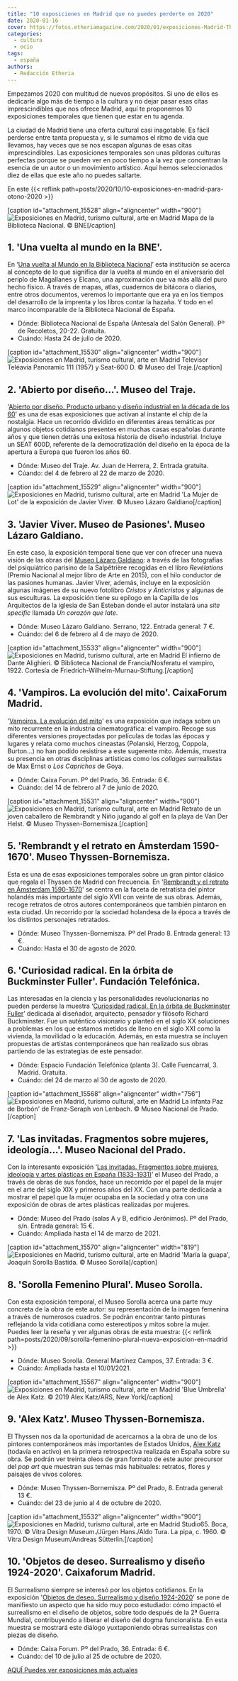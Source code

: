 ```yaml
---
title: "10 exposiciones en Madrid que no puedes perderte en 2020"
date: 2020-01-16
cover: https://fotos.etheriamagazine.com/2020/01/exposiciones-Madrid-Thyssen-alex-katz.jpg
categories: 
  - cultura
  - ocio
tags: 
  - españa
authors: 
  - Redacción Etheria
---
```


Empezamos 2020 con multitud de nuevos propósitos. Si uno de ellos es dedicarle algo más 
de tiempo a la cultura y no dejar pasar esas citas imprescindibles que nos ofrece 
Madrid, aquí te proponemos 10 exposiciones temporales que tienen que estar en tu agenda. 

La ciudad de Madrid tiene una oferta cultural casi inagotable. Es fácil perderse entre 
tanta propuesta y, si le sumamos el ritmo de vida que llevamos, hay veces que se nos 
escapan algunas de esas citas imprescindibles. Las exposiciones temporales son unas 
píldoras culturas perfectas porque se pueden ver en poco tiempo a la vez que concentran 
la esencia de un autor o un movimiento artístico. Aquí hemos seleccionados diez de ellas 
que este año no puedes saltarte. 

En este {{< reflink path=posts/2020/10/10-exposiciones-en-madrid-para-otono-2020 >}} 

\[caption id="attachment\_15528" align="aligncenter" width="900"\]![Exposiciones en Madrid, turismo cultural, arte en Madrid](https://fotos.etheriamagazine.com/2020/01/Exposiciones-Madrid-biblioteca-nacional.jpg "Mapa de la Biblioteca Nacional.") Mapa de la Biblioteca Nacional. © BNE\[/caption\]

## 1\. 'Una vuelta al mundo en la BNE'.

En ‘[Una vuelta al Mundo en la Biblioteca 
Nacional](http://www.bne.es/es/Actividades/Exposiciones/Exposiciones/Exposiciones2020/magallanes-y-elcano.html)’ 
esta institución se acerca al concepto de lo que significa dar la vuelta al mundo en el 
aniversario del periplo de Magallanes y Elcano, una aproximación que va más allá del 
puro hecho físico. A través de mapas, atlas, cuadernos de bitácora o diarios, entre 
otros documentos, veremos lo importante que era ya en los tiempos del desarrollo de la 
imprenta y los libros contar la hazaña. Y todo en el marco incomparable de la Biblioteca 
Nacional de España. 

- Dónde: Biblioteca Nacional de España (Antesala del Salón General). Pº de Recoletos, 20-22. Gratuita.
- Cuándo: Hasta 24 de julio de 2020.

\[caption id="attachment\_15530" align="aligncenter" width="900"\]![Exposiciones en Madrid, turismo cultural, arte en Madrid](https://fotos.etheriamagazine.com/2020/01/Exposiciones-madrid-museo-traje.jpg "Televisor Teléavia Panoramic 111 (1957) y Seat-600 D.") Televisor Teléavia Panoramic 111 (1957) y Seat-600 D. © Museo del Traje.\[/caption\]

## 2\. 'Abierto por diseño...'. Museo del Traje.

'[Abierto por diseño. Producto urbano y diseño industrial en la década de los 
60](http://www.culturaydeporte.gob.es/mtraje/exposicion/temporales/historico/2020/abierto-diseno.html)' 
es una de esas exposiciones que activan al instante el chip de la nostalgia. Hace un 
recorrido dividido en diferentes áreas temáticas por algunos objetos cotidianos 
presentes en muchas casas españolas durante años y que tienen detrás una exitosa 
historia de diseño industrial. Incluye un SEAT 600D, referente de la democratización del 
diseño en la época de la apertura a Europa que fueron los años 60. 

- Dónde: Museo del Traje. Av. Juan de Herrera, 2. Entrada gratuita.
- Cúando: del 4 de febrero al 22 de marzo de 2020.

\[caption id="attachment\_15529" align="aligncenter" width="900"\]![Exposiciones en Madrid, turismo cultural, arte en Madrid](https://fotos.etheriamagazine.com/2020/01/Exposiciones-Madrid-Lazaro-Galdiano.jpg "'La Mujer de Lot' de la exposición de Javier Viver.") 'La Mujer de Lot' de la exposición de Javier Viver. © Museo Lázaro Galdiano\[/caption\]

## 3\. 'Javier Viver. Museo de Pasiones'. Museo Lázaro Galdiano.

En este caso, la exposición temporal tiene que ver con ofrecer una nueva visión de las 
obras del [Museo Lázaro Galdiano](http://www.museolazarogaldiano.es): a través de las 
fotografías del psiquiátrico parisino de la Salpêtrière recogidas en el libro 
_Revélations_ (Premio Nacional al mejor libro de Arte en 2015), con el hilo conductor de 
las pasiones humanas. Javier Viver, además, incluye en la exposición algunas imágenes de 
su nuevo fotolibro _Cristos y Anticristos_ y algunas de sus esculturas. La exposición 
tiene su epílogo en la Capilla de los Arquitectos de la iglesia de San Esteban donde el 
autor instalará una _site specific_ llamada _Un corazón que late_. 

- Dónde: Museo Lázaro Galdiano. Serrano, 122. Entrada general: 7 €.
- Cuándo: del 6 de febrero al 4 de mayo de 2020.

\[caption id="attachment\_15533" align="aligncenter" width="900"\]![Exposiciones en Madrid, turismo cultural, arte en Madrid](https://fotos.etheriamagazine.com/2020/01/Exposiciones-temporales-madrid-vampiros.jpg "El infierno de Dante Alighieri./Nosferatu el vampiro, 1922.") El infierno de Dante Alighieri. © Biblioteca Nacional de Francia/Nosferatu el vampiro, 1922. Cortesía de Friedrich-Wilhelm-Murnau-Stiftung.\[/caption\]

## 4\. 'Vampiros. La evolución del mito'. CaixaForum Madrid.

'[Vampiros. La evolución del mito](https://caixaforum.es/es/madrid/p/vampiros_a9345560)' 
es una exposición que indaga sobre un mito recurrente en la industria cinematográfica: 
el vampiro. Recoge sus diferentes versiones proyectadas por películas de todas las 
épocas y lugares y relata como muchos cineastas (Polanski, Herzog, Coppola, Burton…) no 
han podido resistirse a este sugerente mito. Además, muestra su presencia en otras 
disciplinas artísticas como los _collages_ surrealistas de Max Ernst o _Los Caprichos_ 
de Goya. 

- Dónde: Caixa Forum. Pº del Prado, 36. Entrada: 6 €.
- Cuándo: del 14 de febrero al 7 de junio de 2020.

\[caption id="attachment\_15531" align="aligncenter" width="900"\]![Exposiciones en Madrid, turismo cultural, arte en Madrid](https://fotos.etheriamagazine.com/2020/01/Exposiciones-Madrid-Rembrandt.jpg "Retrato de un joven caballero de Rembrandt y Niño jugando al golf en la playa de Van Der Helst.") Retrato de un joven caballero de Rembrandt y Niño jugando al golf en la playa de Van Der Helst. © Museo Thyssen-Bornemisza.\[/caption\]

## 5\. 'Rembrandt y el retrato en Ámsterdam 1590-1670'. Museo Thyssen-Bornemisza.

Esta es una de esas exposiciones temporales sobre un gran pintor clásico que regala el 
Thyssen de Madrid con frecuencia. En '[Rembrandt y el retrato en Ámsterdam 
1590-1670](https://www.museothyssen.org/exposiciones/rembrandt-retrato-amsterdam-1590-1670)' 
se centra en la faceta de retratista del pintor holandés más importante del siglo XVII 
con veinte de sus obras. Además, recoge retratos de otros autores contemporáneos que 
también pintaron en esta ciudad. Un recorrido por la sociedad holandesa de la época a 
través de los distintos personajes retratados. 

- Dónde: Museo Thyssen-Bornemisza. Pº del Prado 8. Entrada general: 13 €.
- Cuándo: Hasta el 30 de agosto de 2020. 

## 6\. 'Curiosidad radical. En la órbita de Buckminster Fuller'. Fundación Telefónica.

Las interesadas en la ciencia y las personalidades revolucionarias no pueden perderse la 
muestra ‘[Curiosidad radical. En la órbita de Buckminster 
Fuller](https://espacio.fundaciontelefonica.com/evento/curiosidad-radical-en-la-orbita-de-buckminster-fuller/)’ 
dedicada al diseñador, arquitecto, pensador y filósofo Richard Buckminster. Fue un 
auténtico visionario y planteó en el siglo XX soluciones a problemas en los que estamos 
metidos de lleno en el siglo XXI como la vivienda, la movilidad o la educación. Además, 
en esta muestra se incluyen propuestas de artistas contemporáneos que han realizado sus 
obras partiendo de las estrategias de este pensador. 

- Dónde: Espacio Fundación Telefónica (planta 3). Calle Fuencarral, 3. Madrid. Gratuita.
- Cuándo: del 24 de marzo al 30 de agosto de 2020.

\[caption id="attachment\_15568" align="aligncenter" width="756"\]![Exposiciones en Madrid, turismo cultural, arte en Madrid](https://fotos.etheriamagazine.com/2020/01/exposicones-madrid-museo-prado.jpg "La infanta Paz de Borbón' de Franz-Seraph von Lenbach.") La infanta Paz de Borbón' de Franz-Seraph von Lenbach. © Museo Nacional de Prado.\[/caption\]

## 7\. 'Las invitadas. Fragmentos sobre mujeres, ideología...'. Museo Nacional del Prado.

Con la interesante exposición ‘[Las invitadas. Fragmentos sobre mujeres, ideología y 
artes plásticas en España 
(1833-1931)](https://www.museodelprado.es/actualidad/exposicion/las-invitadas-fragmentos-sobre-mujeres-ideologia/197d4831-41f1-414d-dbdf-5ffd7be4cc3f)’ 
el Museo del Prado, a través de obras de sus fondos, hace un recorrido por el papel de 
la mujer en el arte del siglo XIX y primeros años del XX. Con una parte dedicada a 
mostrar el papel que la mujer ocupaba en la sociedad y otra con una exposición de obras 
de artes plásticas realizadas por mujeres. 

- Dónde: Museo del Prado (salas A y B, edificio Jerónimos). Pº del Prado, s/n. Entrada general: 15 €.
- Cuándo: Ampliada hasta el 14 de marzo de 2021.

\[caption id="attachment\_15570" align="aligncenter" width="819"\]![Exposiciones en Madrid, turismo cultural, arte en Madrid](https://fotos.etheriamagazine.com/2020/01/exposiciones-madrid-sorolla-maria.jpg "'María la guapa', Joaquín Sorolla Bastida.") 'María la guapa', Joaquín Sorolla Bastida. © Museo Sorolla\[/caption\]

## 8\. 'Sorolla Femenino Plural'. Museo Sorolla.

Con esta exposición temporal, el Museo Sorolla acerca una parte muy concreta de la obra 
de este autor: su representación de la imagen femenina a través de numerosos cuadros. Se 
podrán encontrar tanto pinturas reflejando la vida cotidiana como estereotipos y mitos 
sobre la mujer. Puedes leer la reseña y ver algunas obras de esta muestra: {{< reflink 
path=posts/2020/09/sorolla-femenino-plural-nueva-exposicion-en-madrid >}} 

- Dónde: Museo Sorolla. General Martínez Campos, 37. Entrada: 3 €.
- Cuándo: Ampliada hasta el 10/01/2021.

\[caption id="attachment\_15567" align="aligncenter" width="900"\]![Exposiciones en Madrid, turismo cultural, arte en Madrid](https://fotos.etheriamagazine.com/2020/01/exposiciones-Madrid-Thyssen-alex-katz.jpg "'Blue Umbrella' de Alex Katz.") 'Blue Umbrella' de Alex Katz. © 2019 Alex Katz/ARS, New York\[/caption\]

## 9\. 'Alex Katz'. Museo Thyssen-Bornemisza.

El Thyssen nos da la oportunidad de acercarnos a la obra de uno de los pintores 
contemporáneos más importantes de Estados Unidos, [Alex 
Katz](https://www.museothyssen.org/exposiciones/alex-katz) (todavía en activo) en la 
primera retrospectiva realizada en España sobre su obra. Se podrán ver treinta oleos de 
gran formato de este autor precursor del _pop art_ que muestran sus temas más 
habituales: retratos, flores y paisajes de vivos colores. 

- Dónde: Museo Thyssen-Bornemisza. Pº del Prado, 8. Entrada general: 13 €.
- Cuándo: del 23 de junio al 4 de octubre de 2020.

\[caption id="attachment\_15532" align="aligncenter" width="900"\]![Exposiciones en Madrid, turismo cultural, arte en Madrid](https://fotos.etheriamagazine.com/2020/01/Exposiciones-Madrid-surrealismo.jpg "Studio65. Boca, 1970./La pipa, c. 1960.") Studio65. Boca, 1970. © Vitra Design Museum./Jürgen Hans./Aldo Tura. La pipa, c. 1960. © Vitra Design Museum/Andreas Sütterlin.\[/caption\]

## 10\. 'Objetos de deseo. Surrealismo y diseño 1924-2020'. Caixaforum Madrid.

El Surrealismo siempre se interesó por los objetos cotidianos. En la exposición 
'[Objetos de deseo. Surrealismo y diseño 
1924-2020](https://caixaforum.es/es/madrid/p/objetos-de-deseo-surrealismo-y-diseno-1924-2020_a929454)' 
se pone de manifiesto un aspecto que ha sido muy poco estudiado: cómo impactó el 
surrealismo en el diseño de objetos, sobre todo después de la 2ª Guerra Mundial, 
contribuyendo a liberar el diseño del dogma funcionalista. En esta muestra se mostrará 
este diálogo yuxtaponiendo obras surrealistas con piezas de diseño. 

- Dónde: Caixa Forum. Pº del Prado, 36. Entrada: 6 €.
- Cuándo: del 10 de julio al 25 de octubre de 2020.

[AQUÍ Puedes ver exposiciones más actuales](https://etheriamagazine.com/category/organiza-tu-viaje/exposiciones/)
